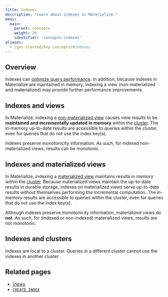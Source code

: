 ```yaml
---
title: Indexes
description: "Learn about indexes in Materialize."
menu:
  main:
    parent: concepts
    weight: 20
    identifier: 'concepts-indexes'
aliases:
  - /get-started/key-concepts/#indexes
---
```


## Overview

Indexes can [optimize query performance](/transform-data/optimization).  In
addition, because indexes in Materialize are maintained in memory, indexing a
view (non-materialized and materialized) may provide further performance
improvements.

## Indexes and views

In Materialize, indexing a [non-materialized
view](/concepts/views/#non-materialized-views) causes view results to be
**maintained and incrementally updated in memory** within the
[cluster](/concepts/clusters/). The in-memory up-to-date results are accessible
to queries within the cluster, even for queries that do not use the index
key(s).

Indexes preserve monotonicity information.  As such, for indexed
non-materialized views, results can be monotonic.

## Indexes and materialized views

In Materialize, indexing a
[materialized view](/concepts/views/#materialized-views) maintains results in memory within the [cluster](/concepts/clusters/). Because
materialized views maintain the up-to-date results in durable storage, indexes
on materialized views serve up-to-date results without themselves performing the
incremental computation. The in-memory results are accessible to queries within
the cluster, even for queries that do not use the index key(s).

Although indexes preserve monotonicity information, materialized views do
**not**. As such, for (indexed or non-indexed) materialized views, results are not monotonic.

## Indexes and clusters

Indexes are local to a cluster. Queries in a different cluster cannot use the
indexes in another cluster.

## Related pages

- [Views](/concepts/views)
- [`CREATE INDEX`](/sql/create-index)
